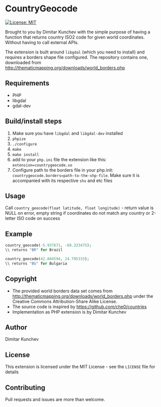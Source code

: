 CountryGeocode
==============

[![License: MIT](https://img.shields.io/badge/License-MIT-yellow.svg)](https://opensource.org/licenses/MIT)

Brought to you by Dimitar Kunchev with the simple purpose of having a function that returns country ISO2 code for given world coordinates. Without having to call external APIs. 

The extension is built around `libgdal` (which you need to install) and requires a borders shape file configured. The repository contains one, downloaded from http://thematicmapping.org/downloads/world_borders.php

## Requirements
- PHP
- libgdal
- gdal-dev

## Build/install steps

1. Make sure you have `libgdal` and `libgdal-dev` installed
2. `phpize`
3. `./configure`
4. `make`
5. `make install`
6. add to your `php.ini` file the extension like this:
	`extension=countrygeocode.so`
7. Configure path to the borders file in your php.init: `countrygeocode.borders=path-to-the-shp-file`. Make sure it is accompanied with its respective `shx` and etc files

## Usage

Call `country_geocode(float latitude, float longitude)` - return value is NULL on error, empty string if coordinates do not match any country or 2-letter ISO code on success

## Example

```php
country_geocode(-5.937671, -68.323475);
\\ returns "BR" for Brazil

country_geocode(42.804594, 24.795333);
\\ returns "BG" for Bulgaria

```

## Copyright

- The provided world borders data set comes from http://thematicmapping.org/downloads/world_borders.php under the Creative Commons Attribution-Share Alike License.
- The source code is inspired by https://github.com/che0/countries
- Implementation as PHP extension is by Dimitar Kunchev

## Author

Dimitar Kunchev

## License

This extension is licensed under the MIT License - see the `LICENSE` file for details

## Contributing

Pull requests and issues are more than welcome.